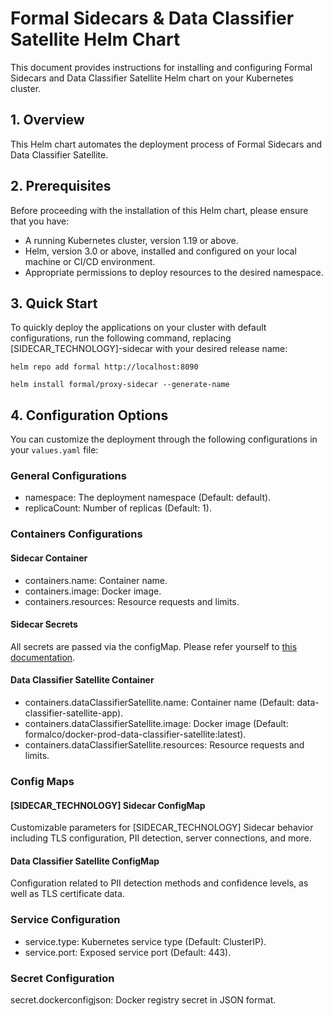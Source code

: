# Formal Sidecars & Data Classifier Satellite Helm Chart

This document provides instructions for installing and configuring Formal Sidecars and Data Classifier Satellite Helm chart on your Kubernetes cluster.

## 1. Overview

This Helm chart automates the deployment process of Formal Sidecars and Data Classifier Satellite.

## 2. Prerequisites

Before proceeding with the installation of this Helm chart, please ensure that
you have:

- A running Kubernetes cluster, version 1.19 or above.
- Helm, version 3.0 or above, installed and configured on your local machine or
  CI/CD environment.
- Appropriate permissions to deploy resources to the desired namespace.

## 3. Quick Start

To quickly deploy the applications on your cluster with default configurations, run the following command, replacing [SIDECAR_TECHNOLOGY]-sidecar with your desired release name:

```shell
helm repo add formal http://localhost:8090

helm install formal/proxy-sidecar --generate-name
```

## 4. Configuration Options

You can customize the deployment through the following configurations in your `values.yaml` file:

### General Configurations

- namespace: The deployment namespace (Default: default).
- replicaCount: Number of replicas (Default: 1).

### Containers Configurations

#### Sidecar Container

- containers.name: Container name.
- containers.image: Docker image.
- containers.resources: Resource requests and limits.

#### Sidecar Secrets

All secrets are passed via the configMap. Please refer yourself to [this documentation](https://docs.private.joinformal.com/deploying-a-sidecar/customer-managed/environment-variables).

#### Data Classifier Satellite Container

- containers.dataClassifierSatellite.name: Container name (Default: data-classifier-satellite-app).
- containers.dataClassifierSatellite.image: Docker image (Default: formalco/docker-prod-data-classifier-satellite:latest).
- containers.dataClassifierSatellite.resources: Resource requests and limits.

### Config Maps

#### [SIDECAR_TECHNOLOGY] Sidecar ConfigMap

Customizable parameters for [SIDECAR_TECHNOLOGY] Sidecar behavior including TLS configuration, PII detection, server connections, and more.

#### Data Classifier Satellite ConfigMap

Configuration related to PII detection methods and confidence levels, as well as TLS certificate data.

### Service Configuration

- service.type: Kubernetes service type (Default: ClusterIP).
- service.port: Exposed service port (Default: 443).

### Secret Configuration

secret.dockerconfigjson: Docker registry secret in JSON format.